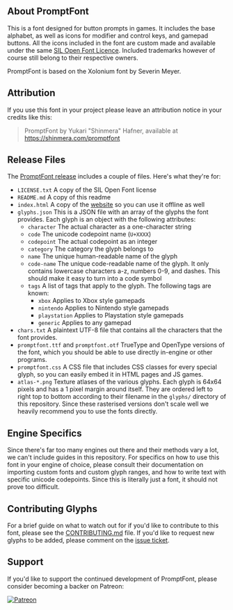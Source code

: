 ## About PromptFont
This is a font designed for button prompts in games. It includes the base alphabet, as well as icons for modifier and control keys, and gamepad buttons. All the icons included in the font are custom made and available under the same [SIL Open Font Licence](LICENSE.txt). Included trademarks however of course still belong to their respective owners.

PromptFont is based on the Xolonium font by Severin Meyer.

## Attribution
If you use this font in your project please leave an attribution notice in your credits like this:

> PromptFont by Yukari "Shinmera" Hafner, available at https://shinmera.com/promptfont

## Release Files
The [PromptFont release](https://github.com/Shinmera/promptfont/archive/refs/heads/gh-pages.zip) includes a couple of files. Here's what they're for:

- ``LICENSE.txt``
  A copy of the SIL Open Font license
- ``README.md``
  A copy of this readme
- ``index.html``
  A copy of the [website](https://shinmera.github.io/promptfont) so you can use it offline as well
- ``glyphs.json``
  This is a JSON file with an array of the glyphs the font provides. Each glyph is an object with the following attributes:
  - ``character`` The actual character as a one-character string
  - ``code`` The unicode codepoint name (``U+XXXX``)
  - ``codepoint`` The actual codepoint as an integer
  - ``category`` The category the glyph belongs to
  - ``name`` The unique human-readable name of the glyph
  - ``code-name`` The unique code-readable name of the glyph. It only contains lowercase characters a-z, numbers 0-9, and dashes. This should make it easy to turn into a code symbol
  - ``tags`` A list of tags that apply to the glyph. The following tags are known:
    - ``xbox`` Applies to Xbox style gamepads
    - ``nintendo`` Applies to Nintendo style gamepads
    - ``playstation`` Applies to Playstation style gamepads
    - ``generic`` Applies to any gamepad
- ``chars.txt``
  A plaintext UTF-8 file that contains all the characters that the font provides.
- ``promptfont.ttf`` and ``promptfont.otf``
  TrueType and OpenType versions of the font, which you should be able to use directly in-engine or other programs.
- ``promptfont.css``
  A CSS file that includes CSS classes for every special glyph, so you can easily embed it in HTML pages and JS games.
- ``atlas-*.png``
  Texture atlases of the various glyphs. Each glyph is 64x64 pixels and has a 1 pixel margin around itself. They are ordered left to right top to bottom according to their filename in the ``glyphs/`` directory of this repository. Since these rasterised versions don't scale well we heavily recommend you to use the fonts directly.

## Engine Specifics
Since there's far too many engines out there and their methods vary a lot, we can't include guides in this repository. For specifics on how to use this font in your engine of choice, please consult their documentation on importing custom fonts and custom glyph ranges, and how to write text with specific unicode codepoints. Since this is literally just a font, it should not prove too difficult.

## Contributing Glyphs
For a brief guide on what to watch out for if you'd like to contribute to this font, please see the [CONTRIBUTING.md](CONTRIBUTING.md) file. If you'd like to request new glyphs to be added, please comment on the [issue ticket]().

## Support
If you'd like to support the continued development of PromptFont, please consider becoming a backer on Patreon:

[![Patreon](https://filebox.tymoon.eu//file/TWpjeU9RPT0=)](https://patreon.com/shinmera)
